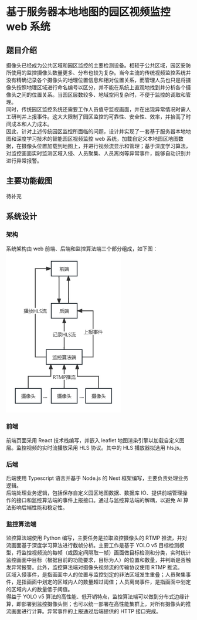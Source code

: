 # 基于服务器本地地图的园区视频监控 web 系统

## 题目介绍

摄像头已经成为公共区域和园区监控的主要检测设备。相较于公共区域，园区安防所使用的监控摄像头数量更多、分布也较为复杂。当今主流的传统视频监控系统并没有精确记录各个摄像头的地理位置信息和相对位置关系，而管理人员也只是将摄像头按照地理区域进行命名编号以区分，并不能在系统上直观地找到并分析各个摄像头之间的位置关系。当园区层数较多、地域空间复杂时，不便于监控的调取和管理。  
同时，传统园区监控系统还需要工作人员值守监视画面，并在出现异常情况时需人工研判并上报事件。这大大限制了园区监控的可靠性、安全性、效率，并抬高了时间成本和人力成本。  
因此，针对上述传统园区监控所面临的问题，设计并实现了一套基于服务器本地地图和深度学习技术的智能园区视频监控 web 系统，加载自定义本地园区地图数据，在摄像头位置加载到地图上，并进行视频流显示和管理；基于深度学习算法，对监控画面实时监测区域入侵、人员聚集、人员离岗等异常事件，能够自动识别并进行异常报警。

## 主要功能截图

待补充

## 系统设计

### 架构

系统架构由 web 前端、后端和监控算法端三个部分组成，如下图：  
![系统架构图](docs/system-framework.png)

### 前端

前端页面采用 React 技术栈编写，并嵌入 leaflet 地图渲染引擎以加载自定义图层。监控视频的实时流播放采用 HLS 协议。其中的 HLS 播放器拟选用 hls.js。

### 后端

后端使用 Typescript 语言并基于 Node.js 的 Nest 框架编写，主要负责处理业务逻辑。  
后端处理业务逻辑，包括保存自定义园区地图数据、数据库 IO、提供前端管理操作的接口和监控算法端的事件上报接口。通过与监控算法端的解耦，以避免 AI 算法影响后端性能和稳定性。

### 监控算法端

监控算法端使用 Python 编写，主要任务是拉取监控摄像头的 RTMP 推流，并对流画面基于深度学习算法进行截帧分析。主要工作是基于 YOLO v5 目标检测模型，将监控视频流的每帧（或固定间隔取一帧）画面做目标检测和分类，实时统计监控画面中目标（根据目前的功能要求，目标为人）的位置和数量，并判断是否触发异常报警。此外，监控算法端对摄像头视频流的传输协议使用 RTMP 推流。  
区域入侵事件，是指画面中人的位置与监控划定的非法区域发生重叠；人员聚集事件，是指画面中划定的区域内人的数量超过阈值；人员离岗事件，是指画面中划定的区域内人的数量低于阈值。  
得益于 YOLO v5 算法的高性能、低开销特点，监控算法端可以做到分布式边缘计算，即部署到监控摄像头侧；也可以统一部署在高性能集群上，对所有摄像头的推流画面进行计算。异常事件的上报通过后端提供的 HTTP 接口完成。
